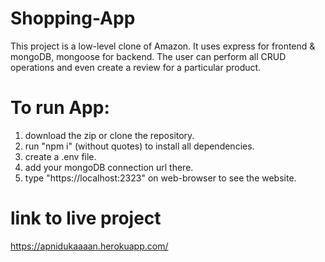 # Shopping-App
This project is a low-level clone of Amazon. It uses express for frontend & mongoDB, mongoose for backend. The user can perform all CRUD operations and even create a review for a particular product.
# To run App:
1. download the zip or clone the repository.
2. run "npm i" (without quotes) to install all dependencies.
3. create a .env file.
4. add your mongoDB connection url there.
5. type "https://localhost:2323" on web-browser to see the website.
# link to live project 
https://apnidukaaaan.herokuapp.com/
